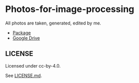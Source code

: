 # Photos-for-image-processing
All photos are taken, generated, edited by me.

* [Package](https://github.com/ZRNOF/Photos-for-image-processing/tree/main/Package)
* [Google Drive](https://drive.google.com/drive/folders/1ZcApxeuljcJ_NJp4POqWFXPzs5-oyNP5)

## LICENSE
Licensed under cc-by-4.0.

See [LICENSE.md](https://github.com/ZRNOF/Photos-for-image-processing/blob/main/LICENSE.md).
